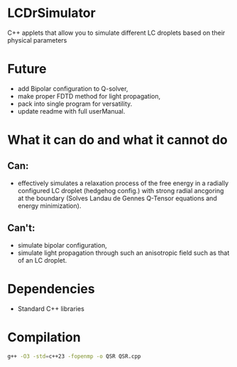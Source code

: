 # LCDrSimulator

C++ applets that allow you to simulate different LC droplets based on their physical parameters

# Future
- add Bipolar configuration to Q-solver,
- make proper FDTD method for light propagation,
- pack into single program for versatility.
- update readme with full userManual.

# What it can do and what it cannot do
## Can:
- effectively simulates a relaxation process of the free energy in a radially configured LC droplet (hedgehog config.) with strong radial ancgoring at the boundary (Solves Landau de Gennes Q-Tensor equations and energy minimization).
## Can't:
- simulate bipolar configuration,
- simulate light propagation through such an anisotropic field such as that of an LC droplet.

# Dependencies
- Standard C++ libraries

# Compilation
```bash
g++ -O3 -std=c++23 -fopenmp -o QSR QSR.cpp
```
